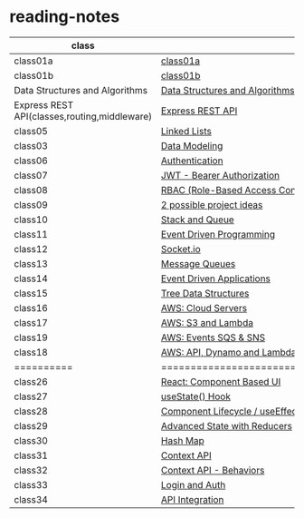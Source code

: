 # reading-notes

| class                                       | Link                                                                     |
| ------------------------------------------- | ------------------------------------------------------------------------ |
| class01a                                    | [class01a](./class1a.md)                                                 |
| class01b                                    | [class01b](./class1b.md)                                                 |
| Data Structures and Algorithms              | [Data Structures and Algorithms](./data-structures-and-algorithms.md)    |
| Express REST API(classes,routing,middleware)| [Express REST API](./Class02.md)                                         |
| class05                                     | [Linked Lists](./Class5-Linked%20Lists.md)                               |
| class03                                     | [Data Modeling](./Class03.md)                                            |
| class06                                     | [Authentication](./Class06-Authentication.md)                            |
| class07                                     | [JWT - Bearer Authorization](./Class07-JWT-Bearer-Authorization.md)      |
| class08                                     | [RBAC (Role-Based Access Control)](./Class08-RBAC.md)                    |
| class09                                     | [2 possible project ideas](./Class09.md)                                 |
| class10                                     | [Stack and Queue](./Class10(stack-and-queue).md)                         |
| class11                                     | [Event Driven Programming](./Class11(Event-Driven-Programming).md)       |
| class12                                     | [Socket.io](./Class12(Socket.io).md)                                     |
| class13                                     | [Message Queues](./Class13(Message-Queues).md)                           |
| class14                                     | [Event Driven Applications](./Class14(Event-Driven-Applications).md)     |
| class15                                     | [Tree Data Structures](./Class15(Tree).md)                               |
| class16                                     | [AWS: Cloud Servers](./Class16(AWS).md)                                  |
| class17                                     | [AWS: S3 and Lambda](./Class17(AWS:S3&Lambda).md)                        |
| class19                                     | [AWS: Events SQS & SNS](./Class19(AWS:Events).md)                        |
| class18                                     | [AWS: API, Dynamo and Lambda](./Class18(AWS:API).md)                     |
| ==========                                  | ========================================================                 |
| class26                                     | [React: Component Based UI](./Class26(React:ComponentBasedUI).md)        |
| class27                                     | [useState() Hook](./Class27(Hooks).md)                                   |
| class28                                     | [Component Lifecycle / useEffect Hook](./Class28(Component.Lifecycle).md)|
| class29                                     | [Advanced State with Reducers](./Class29(Reducers-State).md)             |
| class30                                     | [Hash Map](./Class30(HashMap).md)                                        |
| class31                                     | [Context API](./Class31(Context-API).md)                                 |
| class32                                     | [Context API - Behaviors](./Class32(ContextAPI-Behaviors).md)            |
| class33                                     | [Login and Auth](./Class33(LoginandAuth).md)                             |
| class34                                     | [API Integration](./Class34(API-Integration).md)                         |
